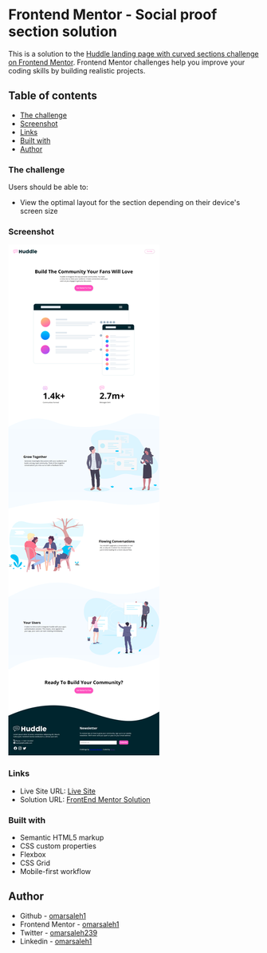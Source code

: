 # Frontend Mentor - Social proof section solution

This is a solution to the [Huddle landing page with curved sections challenge on Frontend Mentor](https://www.frontendmentor.io/challenges/huddle-landing-page-with-curved-sections-5ca5ecd01e82137ec91a50f2). Frontend Mentor challenges help you improve your coding skills by building realistic projects. 

## Table of contents

  - [The challenge](#the-challenge)
  - [Screenshot](#screenshot)
  - [Links](#links)
  - [Built with](#built-with)
  - [Author](#author)

### The challenge

Users should be able to:

- View the optimal layout for the section depending on their device's screen size

### Screenshot

![](./design/Screenshot%20of%20Desktop%20Version.png)

### Links

- Live Site URL: [Live Site](https://omarsaleh1.github.io/huddle-landing-page-with-curved-sections-master/)
- Solution URL: [FrontEnd Mentor Solution](https://www.frontendmentor.io/solutions/huddle-landing-page-with-curved-sections-wQLsIxC7n6)

### Built with

- Semantic HTML5 markup
- CSS custom properties
- Flexbox
- CSS Grid
- Mobile-first workflow

## Author

- Github - [omarsaleh1](https://www.github.com/omarsaleh1)
- Frontend Mentor - [omarsaleh1](https://www.frontendmentor.io/profile/omarsaleh1)
- Twitter - [omarsaleh239](https://www.twitter.com/omarsaleh239)
- Linkedin - [omarsaleh1](https://www.linkedin.com/omarsaleh1)